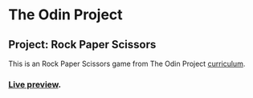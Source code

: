 # The Odin Project
## Project: Rock Paper Scissors
This is an Rock Paper Scissors game from The Odin Project [curriculum](https://www.theodinproject.com/paths/foundations/courses/foundations/lessons/rock-paper-scissors).
### [Live preview](https://dantenebris.github.io/Project-Admin-Dashboard/).
